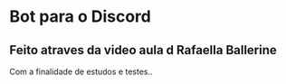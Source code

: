 # Bot para o Discord
## Feito atraves da video aula d Rafaella Ballerine
Com a finalidade de estudos e testes..
